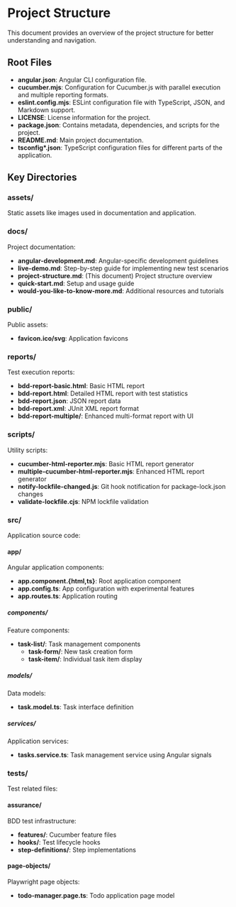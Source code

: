 # Project Structure

This document provides an overview of the project structure for better understanding and navigation.

## Root Files

- **angular.json**: Angular CLI configuration file.
- **cucumber.mjs**: Configuration for Cucumber.js with parallel execution and multiple reporting formats.
- **eslint.config.mjs**: ESLint configuration file with TypeScript, JSON, and Markdown support.
- **LICENSE**: License information for the project.
- **package.json**: Contains metadata, dependencies, and scripts for the project.
- **README.md**: Main project documentation.
- **tsconfig\*.json**: TypeScript configuration files for different parts of the application.

## Key Directories

### assets/

Static assets like images used in documentation and application.

### docs/

Project documentation:

- **angular-development.md**: Angular-specific development guidelines
- **live-demo.md**: Step-by-step guide for implementing new test scenarios
- **project-structure.md**: (This document) Project structure overview
- **quick-start.md**: Setup and usage guide
- **would-you-like-to-know-more.md**: Additional resources and tutorials

### public/

Public assets:

- **favicon.ico/svg**: Application favicons

### reports/

Test execution reports:

- **bdd-report-basic.html**: Basic HTML report
- **bdd-report.html**: Detailed HTML report with test statistics
- **bdd-report.json**: JSON report data
- **bdd-report.xml**: JUnit XML report format
- **bdd-report-multiple/**: Enhanced multi-format report with UI

### scripts/

Utility scripts:

- **cucumber-html-reporter.mjs**: Basic HTML report generator
- **multiple-cucumber-html-reporter.mjs**: Enhanced HTML report generator
- **notify-lockfile-changed.js**: Git hook notification for package-lock.json changes
- **validate-lockfile.cjs**: NPM lockfile validation

### src/

Application source code:

#### app/

Angular application components:

- **app.component.{html,ts}**: Root application component
- **app.config.ts**: App configuration with experimental features
- **app.routes.ts**: Application routing

##### components/

Feature components:

- **task-list/**: Task management components
  - **task-form/**: New task creation form
  - **task-item/**: Individual task item display

##### models/

Data models:

- **task.model.ts**: Task interface definition

##### services/

Application services:

- **tasks.service.ts**: Task management service using Angular signals

### tests/

Test related files:

#### assurance/

BDD test infrastructure:

- **features/**: Cucumber feature files
- **hooks/**: Test lifecycle hooks
- **step-definitions/**: Step implementations

#### page-objects/

Playwright page objects:

- **todo-manager.page.ts**: Todo application page model
